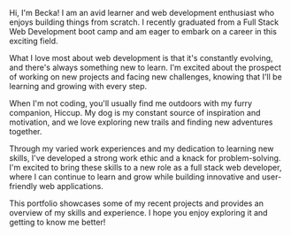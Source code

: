Hi, I'm Becka!
I am an avid learner and web development enthusiast who enjoys building things from scratch. I recently graduated from a Full Stack Web Development boot camp and am eager to embark on a career in this exciting field.

What I love most about web development is that it's constantly evolving, and there's always something new to learn. I'm excited about the prospect of working on new projects and facing new challenges, knowing that I'll be learning and growing with every step.

When I'm not coding, you'll usually find me outdoors with my furry companion, Hiccup. My dog is my constant source of inspiration and motivation, and we love exploring new trails and finding new adventures together.

Through my varied work experiences and my dedication to learning new skills, I've developed a strong work ethic and a knack for problem-solving. I'm excited to bring these skills to a new role as a full stack web developer, where I can continue to learn and grow while building innovative and user-friendly web applications.

This portfolio showcases some of my recent projects and provides an overview of my skills and experience. I hope you enjoy exploring it and getting to know me better!
